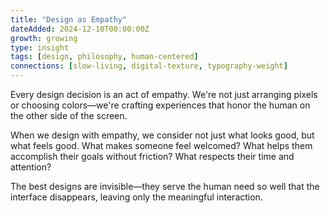 ```yaml
---
title: "Design as Empathy"
dateAdded: 2024-12-10T00:00:00Z
growth: growing
type: insight
tags: [design, philosophy, human-centered]
connections: [slow-living, digital-texture, typography-weight]
---
```


Every design decision is an act of empathy. We're not just arranging pixels or choosing colors—we're crafting experiences that honor the human on the other side of the screen.

When we design with empathy, we consider not just what looks good, but what feels good. What makes someone feel welcomed? What helps them accomplish their goals without friction? What respects their time and attention?

The best designs are invisible—they serve the human need so well that the interface disappears, leaving only the meaningful interaction.